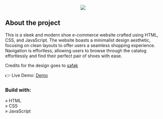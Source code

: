 <div align='center'><img src='https://eu-central.storage.cloudconvert.com/tasks/ba367a6b-f3e7-44d8-b275-15989139464c/1-removebg-preview.png?X-Amz-Algorithm=AWS4-HMAC-SHA256&X-Amz-Content-Sha256=UNSIGNED-PAYLOAD&X-Amz-Credential=cloudconvert-production%2F20240427%2Ffra%2Fs3%2Faws4_request&X-Amz-Date=20240427T221637Z&X-Amz-Expires=86400&X-Amz-Signature=c4b136fbecbf34d25644173395a11f47a8c2d7cdee0bf705387c90fa7d231664&X-Amz-SignedHeaders=host&response-content-disposition=inline%3B%20filename%3D%221-removebg-preview.png%22&response-content-type=image%2Fpng&x-id=GetObject'/></div>

<h2>About the project</h2>

<p>This is a sleek and modern shoe e-commerce website crafted using HTML, CSS, and JavaScript. The website boasts a minimalist design aesthetic, focusing on clean layouts to offer users a seamless shopping experience. Navigation is effortless, allowing users to browse through the catalog effortlessly and find their perfect pair of shoes with ease.</p>


<p>Credits for the design goes to <a href='https://github.com/safak'>safak</a></p>

👉 Live Demo: <a href='https://aayushd10.github.io/ShoeDog-Ecommerce/'>Demo</a>

<h3>Build with:</h3>

» HTML<br>
» CSS <br>
» JavaScript
